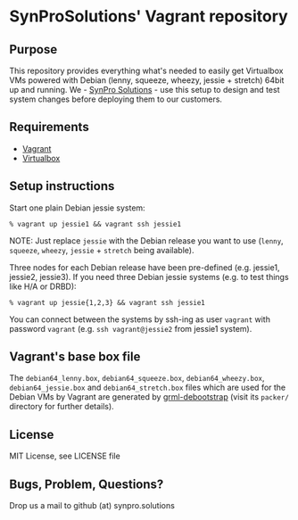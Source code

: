 # SynProSolutions' Vagrant repository

## Purpose

This repository provides everything what's needed to easily get Virtualbox VMs powered with Debian (lenny, squeeze, wheezy, jessie + stretch) 64bit up and running.
We - [SynPro Solutions](http://synpro-solutions.com/) - use this setup to design and test system changes before deploying them to our customers.

## Requirements

* [Vagrant](http://www.vagrantup.com/)
* [Virtualbox](https://www.virtualbox.org/)

## Setup instructions

Start one plain Debian jessie system:

```
% vagrant up jessie1 && vagrant ssh jessie1
```

NOTE: Just replace `jessie` with the Debian release you want to use (`lenny`, `squeeze`, `wheezy`, `jessie` + `stretch` being available).

Three nodes for each Debian release have been pre-defined (e.g. jessie1, jessie2, jessie3).
If you need three Debian jessie systems (e.g. to test things like H/A or DRBD):

```
% vagrant up jessie{1,2,3} && vagrant ssh jessie1
```

You can connect between the systems by ssh-ing as user `vagrant` with password `vagrant` (e.g. `ssh vagrant@jessie2` from jessie1 system).

## Vagrant's base box file

The `debian64_lenny.box`, `debian64_squeeze.box`, `debian64_wheezy.box`, `debian64_jessie.box` and `debian64_stretch.box` files which are used for the Debian VMs by Vagrant are generated by [grml-debootstrap](https://github.com/grml/grml-debootstrap) (visit its `packer/` directory for further details).

## License

MIT License, see LICENSE file

## Bugs, Problem, Questions?

Drop us a mail to github (at) synpro.solutions
